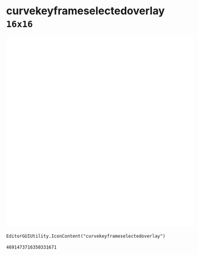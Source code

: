 # curvekeyframeselectedoverlay `16x16`
<img src="/img/curvekeyframeselectedoverlay.png" width=512 height=512>

``` CSharp
EditorGUIUtility.IconContent("curvekeyframeselectedoverlay")
```
```
4691473716350331671
```
